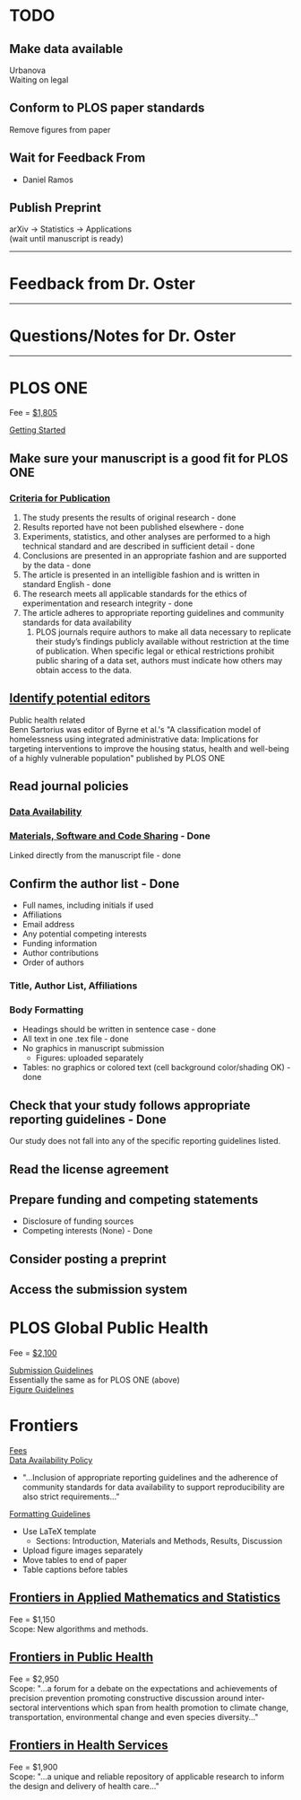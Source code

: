 # TODO
## Make data available
Urbanova  
Waiting on legal

## Conform to PLOS paper standards
Remove figures from paper

## Wait for Feedback From
* Daniel Ramos

## Publish Preprint
arXiv -> Statistics -> Applications  
(wait until manuscript is ready)

---
# Feedback from Dr. Oster

---
# Questions/Notes for Dr. Oster

---
# PLOS ONE
Fee = [\$1,805](https://plos.org/publish/fees/)  

[Getting Started](https://journals.plos.org/plosone/s/getting-started)  

## Make sure your manuscript is a good fit for PLOS ONE
### [Criteria for Publication](https://journals.plos.org/plosone/s/criteria-for-publication)
1. The study presents the results of original research - done
2. Results reported have not been published elsewhere - done
3. Experiments, statistics, and other analyses are performed to a high technical standard and are described in sufficient detail - done
4. Conclusions are presented in an appropriate fashion and are supported by the data - done
5. The article is presented in an intelligible fashion and is written in standard English - done
6. The research meets all applicable standards for the ethics of experimentation and research integrity - done
7. The article adheres to appropriate reporting guidelines and community standards for data availability
   1. PLOS journals require authors to make all data necessary to replicate their study’s findings publicly available without restriction at the time of publication. When specific legal or ethical restrictions prohibit public sharing of a data set, authors must indicate how others may obtain access to the data.

## [Identify potential editors](https://journals.plos.org/plosone/static/editorial-board)
Public health related  
Benn Sartorius was editor of Byrne et al.'s "A classification model of homelessness using integrated administrative data: Implications for targeting interventions to improve the housing status, health and well-being of a highly vulnerable population" published by PLOS ONE

## Read journal policies
### [Data Availability](https://journals.plos.org/plosone/s/data-availability)
### [Materials, Software and Code Sharing](https://journals.plos.org/plosone/s/materials-software-and-code-sharing) - Done
Linked directly from the manuscript file - done

## Confirm the author list - Done
* Full names, including initials if used
* Affiliations
* Email address
* Any potential competing interests
* Funding information
* Author contributions
* Order of authors

### Title, Author List, Affiliations
### Body Formatting
* Headings should be written in sentence case - done
* All text in one .tex file - done
* No graphics in manuscript submission
  * Figures: uploaded separately
* Tables: no graphics or colored text (cell background color/shading OK) - done

## Check that your study follows appropriate reporting guidelines - Done
Our study does not fall into any of the specific reporting guidelines listed.

## Read the license agreement
## Prepare funding and competing statements
* Disclosure of funding sources
* Competing interests (None) - Done

## Consider posting a preprint

## Access the submission system

# PLOS Global Public Health
Fee = [\$2,100](https://plos.org/publish/fees/)  

[Submission Guidelines](https://journals.plos.org/globalpublichealth/s/submission-guidelines)  
Essentially the same as for PLOS ONE (above)  
[Figure Guidelines](https://journals.plos.org/globalpublichealth/s/figures)

# Frontiers
[Fees](https://www.frontiersin.org/about/publishing-fees)  
[Data Availability Policy](https://www.frontiersin.org/about/publishing-model)
* "...Inclusion of appropriate reporting guidelines and the adherence of community standards for data availability to support reproducibility are also strict requirements..."  

[Formatting Guidelines](https://www.frontiersin.org/about/author-guidelines)  
* Use LaTeX template
  * Sections: Introduction, Materials and Methods, Results, Discussion
* Upload figure images separately
* Move tables to end of paper
* Table captions before tables

## [Frontiers in Applied Mathematics and Statistics](https://www.frontiersin.org/journals/applied-mathematics-and-statistics/sections/numerical-analysis-and-scientific-computation)
Fee = $1,150  
Scope: New algorithms and methods.

## [Frontiers in Public Health](https://www.frontiersin.org/journals/public-health)
Fee = $2,950  
Scope: "...a forum for a debate on the expectations and achievements of precision prevention promoting constructive discussion around inter-sectoral interventions which span from health promotion to climate change, transportation, environmental change and even species diversity..."

## [Frontiers in Health Services](https://www.frontiersin.org/journals/health-services)
Fee = $1,900  
Scope: "...a unique and reliable repository of applicable research to inform the design and delivery of health care..."
